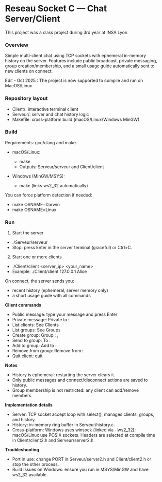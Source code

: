 # Reseau Socket C — Chat Server/Client

This project was a class project during 3rd year at INSA Lyon.

### Overview

Simple multi-client chat using TCP sockets with ephemeral in-memory history on the server. Features include public broadcast, private messaging, group creation/membership, and a small usage guide automatically sent to new clients on connect.

Edit - Oct 2025 :  The project is now supported to compile and run on MacOS/Linux

### Repository layout

- Client/: interactive terminal client
- Serveur/: server and chat history logic
- Makefile: cross-platform build (macOS/Linux/Windows MinGW)

### Build

Requirements: gcc/clang and make.

- macOS/Linux:
  - make
  - Outputs: Serveur/serveur and Client/client

- Windows (MinGW/MSYS):
  - make (links ws2_32 automatically)

You can force platform detection if needed:

- make OSNAME=Darwin
- make OSNAME=Linux

### Run

1) Start the server

- ./Serveur/serveur
- Stop: press Enter in the server terminal (graceful) or Ctrl+C.

2) Start one or more clients

- ./Client/client <server_ip> <your_name>
- Example: ./Client/client 127.0.0.1 Alice

On connect, the server sends you:

- recent history (ephemeral, server memory only)
- a short usage guide with all commands

**Client commands**

- Public message: type your message and press Enter
- Private message: Private to <UserName> : <message>
- List clients: See Clients
- List groups: See Groups
- Create group: Group <GroupName> : <User1>, <User2>
- Send to group: To <GroupName> : <message>
- Add to group: Add to <GroupName> : <UserName>
- Remove from group: Remove from <GroupName> : <UserName>
- Quit client: quit

**Notes**

- History is ephemeral: restarting the server clears it.
- Only public messages and connect/disconnect actions are saved to history.
- Group membership is not restricted: any client can add/remove members.

**Implementation details**

- Server: TCP socket accept loop with select(), manages clients, groups, and history.
- History: in-memory ring buffer in Serveur/history.c.
- Cross-platform: Windows uses winsock (linked via -lws2_32); macOS/Linux use POSIX sockets. Headers are selected at compile time in Client/client2.h and Serveur/server2.h.

**Troubleshooting**

- Port in use: change PORT in Serveur/server2.h and Client/client2.h or stop the other process.
- Build issues on Windows: ensure you run in MSYS/MinGW and have ws2_32 available.